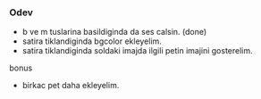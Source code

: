 ### Odev

- b ve m tuslarina basildiginda da ses calsin. (done)
- satira tiklandiginda bgcolor ekleyelim.
- satira tiklandiginda soldaki imajda ilgili petin imajini gosterelim.


bonus
- birkac pet daha ekleyelim.